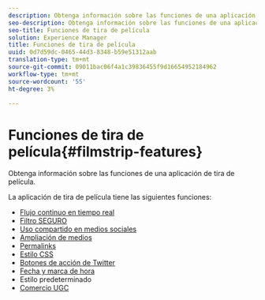 ```yaml
---
description: Obtenga información sobre las funciones de una aplicación de tira de película.
seo-description: Obtenga información sobre las funciones de una aplicación de tira de película.
seo-title: Funciones de tira de película
solution: Experience Manager
title: Funciones de tira de película
uuid: 0d7d59dc-0465-44d3-8348-b59e51312aab
translation-type: tm+mt
source-git-commit: 09011bac06f4a1c39836455f9d16654952184962
workflow-type: tm+mt
source-wordcount: '55'
ht-degree: 3%

---
```



# Funciones de tira de película{#filmstrip-features}

Obtenga información sobre las funciones de una aplicación de tira de película.

La aplicación de tira de película tiene las siguientes funciones:

* [Flujo continuo en tiempo real](/help/using/c-features-livefyre/c-content-behavior-features/c-content-behavior-features.md#section_emd_syl_d1b)
* [Filtro SEGURO](/help/using/c-features-livefyre/c-about-moderation/c-moderation.md#c_moderation)
* [Uso compartido en medios sociales](/help/using/c-features-livefyre/c-social-sharing/c-social-sharing.md#c_social_sharing)
* [Ampliación de medios](/help/using/c-features-livefyre/c-enagement-features.md#section_pmq_ycm_d1b)
* [Permalinks](/help/using/c-features-livefyre/c-content-collection-tags/c-permalinks.md#c_permalinks)
* [Estilo CSS](/help/using/c-features-livefyre/c-styling-features/c-css-styling-branding.md#c_css_styling_branding)
* [Botones de acción de Twitter](/help/using/c-features-livefyre/c-enagement-features.md#section_uzm_ldm_d1b)
* [Fecha y marca de hora](/help/using/c-features-livefyre/c-styling-features/c-date-and-timestamp.md#c_date_and_timestamp)
* Estilo predeterminado
* [Comercio UGC](/help/using/c-features-livefyre/c-ugc-commerce.md#c_ugc_commerce)

